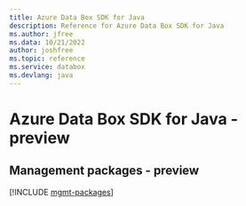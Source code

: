 ```yaml
---
title: Azure Data Box SDK for Java
description: Reference for Azure Data Box SDK for Java
ms.author: jfree
ms.data: 10/21/2022
author: joshfree
ms.topic: reference
ms.service: databox
ms.devlang: java
---
```

# Azure Data Box SDK for Java - preview

## Management packages - preview
[!INCLUDE [mgmt-packages](data-box-mgmt-index.md)]